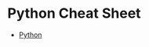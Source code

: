 
# Python Cheat Sheet

* [Python](https://blog.stackademic.com/ultimate-python-cheat-sheet-practical-python-for-everyday-tasks-c267c1394ee8)